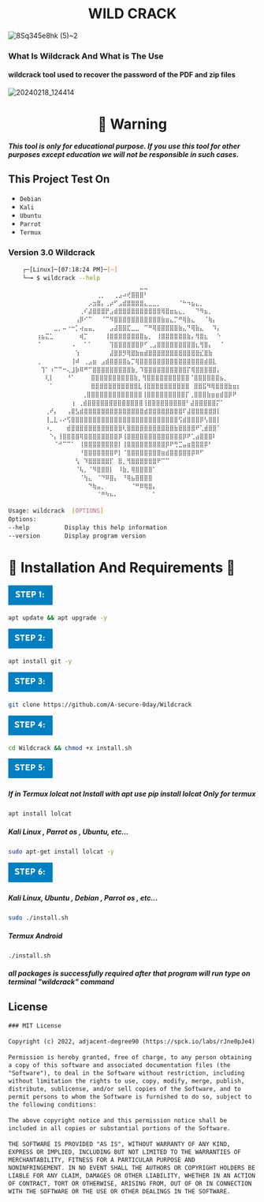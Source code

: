 <h1 align="center">WILD CRACK</h1>

![8Sq345e8hk (5)~2](https://github.com/A-secure-0day/Wildcrack/assets/160304980/6ca75b2b-d196-4189-bbbd-2bd74d2962ac)

<h3>What Is Wildcrack And What is The Use</h3>

<h4>wildcrack tool used to recover the password of the PDF and zip files </h4>

![20240218_124414](https://github.com/A-secure-0day/Wildcrack/assets/160304980/4df3d894-a57d-4502-9685-b1de5daf2627) 

<h1 align="center">📢 Warning</h1>

***This tool is only for educational purpose. If you use this tool for other purposes except education we will not be responsible in such cases.***

<h2>This Project Test On</h2>

* `Debian`
* `Kali`
* `Ubuntu`
* `Parrot`
* `Termux`

<h3>Version 3.0 Wildcrack</h3>

```bash
    ┌─[Linux]─[07:18:24 PM]─[~]
    └─╼ $ wildcrack --help
        ⠀⠀⠀⠀⠀⠀⠀⠀⠀⠀⠀⠀⠀⠀⠀⠀⠀⠀⠀⠀⠀⠀⠀⠀⣀⣀⠀⠀⠀⠀⠀⠀⠀⠀⠀⠀⠀⠀⠀⠀⠀
        ⠀⠀⠀⠀⠀⠀⠀⠀⠀⠀⠀⠀⠀⠀⢀⡀⠀⠀⢀⣠⠴⢞⣿⣿⣿⠃⠀⠀⠀⠀⠀⠀⠀⠀⠀⠀⠀⠀⠀⠀⠀⠀⠀⠀⠀⠀⠀
        ⠀⠀⠀⠀⠀⠀⠀⠀⠀⠀⠀⠀⡠⣲⣿⡄⢀⡴⠋⣠⣾⣿⣿⣿⣿⣄⣀⣀⡀⠀⠀⠀⠀⠈⠓⠲⣦⣄⡀⠀⠀⠀⠀⠀⠀⠀⠀⠀
        ⠀⠀⠀⠀⠀⠀⠀⠀⠀⠀⢀⠎⣼⣿⣿⣿⡟⣠⣾⣿⣿⣿⣿⣿⣿⣿⣿⣿⣿⢿⣿⣶⣦⣄⡀⠀⠀⠙⠻⣦⡀⠀⠀⠀⠀⠀⠀⠀
        ⠀⠀⠀⠀⠀⠀⠀⠀⠀⢠⡿⠊⠉⠀⠀⠈⠉⠻⣿⣿⣿⣿⣿⣿⣿⣿⣿⣿⣿⣷⣶⣄⡉⠛⢿⣷⣄⠀⠀⠈⢷⡄⠀⠀⠀⠀⠀⠀
        ⠀⠀⠀⠀⣀⡀⠤⠐⠒⡁⢴⣤⣤⡀⠀⠀⠀⣠⣼⣿⣿⣏⣀⣀⠀⠉⠛⢿⣿⣿⣿⣿⣿⣷⣄⠙⢿⣷⣄⠀⠀⠹⡄⠀⠀⠀⠀⠀
        ⢰⣦⣍⣁⠀⠀⠀⠀⠀⠀⢾⡉⠀⠀⠀⠀⢸⣿⣿⣿⣿⣿⣿⣿⣿⣦⡀⠀⢸⣿⣿⣿⣿⣿⣿⣷⡄⢻⣿⣆⠀⠀⠑⠀⠀⠀⠀⠀
        ⠈⠀⠀⠀⠀⠀⠀⠀⠠⠀⠀⠁⠁⠀⠀⠀⠀⢹⣿⣿⣿⣿⣿⣿⡿⠋⢀⣠⣿⣿⣿⣿⣿⣿⣿⣿⣿⣆⢻⣿⡄⠀⠀⠁⠀⠀⠀⠀
        ⠀⠀⠀⠀⠀⠀⠀⠀⠀⢱⠀⠀⠀⠀⠀⠀⠀⣼⣿⣿⡻⢿⣿⣷⣶⣾⣿⣿⣿⣿⣿⣿⣿⣿⣿⣿⣿⣿⣎⣿⣷⠀⠀⠀⠀⠀⠀⠀
        ⢀⠀⠀⠀⠀⠀⠀⠀⢸⠾⠀⢀⣠⣶⠀⣠⣾⣿⣿⣿⣿⣦⡉⢿⣿⣿⣿⣿⣿⣿⣿⣿⣿⣿⣿⣿⣿⣿⣿⣾⣿⣇⠀⠀⠀⠀⠀⠀
        ⠀⢹⠁⠰⠉⠉⠒⢄⣸⡷⠿⠛⠉⣿⣿⣿⣿⣿⣿⣿⣿⣿⣷⡀⠹⣿⣿⣿⣿⣿⣿⣿⣿⣿⣿⡏⢿⣿⣿⣿⣿⣿⡄⠀⠀⠀⠀⠀
        ⠀⠀⢇⡇⠀⠀⠀⠘⠁ ⠀⠀ ⣿⣿⣿⣿⣿⣿⣿⣿⣿⣿⣷⡀⢻⣿⣿⣿⣿⣿⣿⣿⣿⣿⣿⠈⣿⣿⣿⣿⣿⣿⣦⡀⠀⠀⠀
        ⠀⠀⠀⠁⠀⠀⠀⠀⠀ ⠀⠀ ⣿⣿⣿⣿⣿⣿⣿⣿⣿⣿⣿⣇⢸⣿⣿⣿⣿⣿⣿⣿⣿⣿⣿⠀⣿⣿⣯⠻⢿⣿⣿⣿⣷⣶⡆
        ⠀⠀⠀⠀⠀⠀⠀⠀  ⠀⢀⣿⣿⣿⣿⣿⣿⣿⣿⣿⣿⣿⣿⣿⢸⣿⣿⣿⣿⣿⣿⣿⣿⣿⡏⢀⣿⣿⣿⣷⣶⣶⣾⣿⡿⠟⠀
        ⠀⠀⠀⠀⠀⠀⠀⠀⢰ ⢀⣾⣿⣿⣿⣿⣿⣿⣿⣿⣿⣿⣿⣿⣿⢸⣿⣿⣿⣿⣿⣿⣿⣿⣿⠃⣼⣿⣿⣿⣿⣿⡍⠁⠀⠀⠀⠀
        ⠀⠀⢀⠞⡄⠀⠀⢠⣿⣣⣾⣿⣿⣿⣿⣿⣿⣿⣿⣿⣿⣿⣿⣿⣿⣾⣿⣿⣿⣿⣿⣿⣿⣿⠏⣼⣿⣿⣿⣿⣿⣿⡇⠀⠀⠀⠀⠀
        ⠀⠀⢸⣀⣇⠠⠔⢫⣿⣿⣿⣿⣿⣿⣿⣿⣿⣿⣿⣿⣿⣿⣿⣿⣿⣿⣿⣿⣿⣿⣿⣿⣿⢫⣾⣿⣿⣿⡿⢣⣿⣿⡇⠀⠀⠀⠀⠀
        ⠀⠀⠰⡀⠀⠀⠀⣾⣿⣿⣿⣿⣿⣿⣿⣿⣿⣿⣿⣿⢇⣿⣿⣿⣿⣿⣿⣿⣿⣿⣿⣿⣷⣿⣿⣿⣿⠟⢁⣾⣿⣿⠁⠀⠀⠀⠀⠀
        ⠀⠀⠀⠑⡄⢸⣿⣿⣿⣿⢿⣿⣿⣿⣿⣿⣿⣿⣿⡿⢸⣿⣿⣿⣿⣿⣿⣿⣿⣿⣿⣿⣿⣿⡿⠟⢁⣴⣿⣿⣿⠇⠀⠀⠀⠀⠀⠀
        ⠀⠀⠀⠀⠈⠚⠉⠉⠁⠀⢸⣿⣿⣿⣿⣿⣿⣿⣿⡇⢸⣿⣿⣿⣿⣿⣿⣿⣿⣿⡿⠟⢛⣉⣤⣶⣿⣿⣿⡿⠃⠀⠀⠀⠀⠀⠀⠀
        ⠀⠀⠀⠀⠀⠀⠀⠀⠀⠀⠘⣿⣿⣿⣿⣿⣿⣿⠟⡇⠈⣿⣿⣿⣿⣿⣿⣿⣿⣶⣾⣿⣿⣿⣿⣿⡿⠿⠋⠀⠀⠀⠀⠀⠀⠀⠀⠀
        ⠀⠀⠀⠀⠀⠀⠀⠀⠀⢣⠀⠹⣿⣿⣿⣿⣿⡏⠀⣿⡀⢻⣿⣿⣿⣿⣿⣿⠟⠉⠉⠀⠀⠀⠀⠀⠀⠀⠀⠀⠀⠀⠀⠀⠀⠀⠀⠀
        ⠀⠀⠀⠀⠀⠀⠀⠀⠀⠈⢧⡀⠈⠻⣿⣿⣿⡇⠀⠸⣷⡀⢿⣿⣿⣿⣿⠁⠀⠀⠀⠀⠀⠀⠀⠀⠀⠀⠀⠀⠀⠀⠀⠀⠀⠀⠀⠀
        ⠀⠀⠀⠀⠀⠀⠀⠀⠀⠀⠈⢳⣄⠀⠈⠙⠿⣿⡄⠀⠘⢿⣦⣿⣿⣿⣿⠀⠀⠀⠀⠀⠀⠀⠀⠀⠀⠀⠀⠀⠀⠀⠀⠀⠀⠀⠀⠀
        ⠀⠀⠀⠀⠀⠀⠀⠀⠀⠀⠀⠀⠙⢷⣤⡀⠀⠀⠀⠀⠀⠀⠈⠛⠿⢿⣿⡄⠀⠀⠀⠀⠀⠀⠀⠀⠀⠀⠀⠀⠀⠀⠀⠀⠀⠀⠀⠀
        ⠀⠀⠀⠀⠀⠀⠀⠀⠀⠀⠀⠀⠀⠀⠈⠛⠳⠦⠄⠀⠀⠀⠀⠀⠀⠀⠀⠁⠀⠀⠀⠀⠀⠀⠀⠀⠀⠀⠀⠀⠀⠀⠀⠀⠀⠀⠀

Usage: wildcrack  [OPTIONS]
Options:
--help          Display this help information
--version       Display program version
```

<h1>🔰 Installation And Requirements 🔰</h1>

<img src="https://github.com/mitchellkrogza/nginx-ultimate-bad-bot-blocker/blob/master/.assets/step-1.png"/>


```bash
apt update && apt upgrade -y
```

<img src="https://github.com/mitchellkrogza/nginx-ultimate-bad-bot-blocker/blob/master/.assets/step-2.png"/>


```bash
apt install git -y
```

<img src="https://github.com/mitchellkrogza/nginx-ultimate-bad-bot-blocker/blob/master/.assets/step-3.png"/>


```bash
git clone https://github.com/A-secure-0day/Wildcrack
```

<img src="https://github.com/mitchellkrogza/nginx-ultimate-bad-bot-blocker/blob/master/.assets/step-4.png"/>


```bash
cd Wildcrack && chmod +x install.sh 
```
<img src="https://github.com/mitchellkrogza/nginx-ultimate-bad-bot-blocker/blob/master/.assets/step-5.png"/>


<h5>If in Termux lolcat not Install with apt use pip install lolcat Only for termux</h5>

```bash
apt install lolcat 
```

<h5>Kali Linux , Parrot os , Ubuntu, etc...</h5>

```bash
sudo apt-get install lolcat -y
```

<img src="https://github.com/mitchellkrogza/nginx-ultimate-bad-bot-blocker/blob/master/.assets/step-6.png"/>

<h5>Kali Linux,  Ubuntu , Debian , Parrot os , etc...</h5>

```bash
sudo ./install.sh 
```

<h5>Termux Android</h5>

```bash
./install.sh 
```

<h5>all packages is successfully required after that program will run type on terminal "wildcrack" command</h5>

## License

```
### MIT License

Copyright (c) 2022, adjacent-degree90 (https://spck.io/labs/rJne0pJe4)

Permission is hereby granted, free of charge, to any person obtaining
a copy of this software and associated documentation files (the
"Software"), to deal in the Software without restriction, including
without limitation the rights to use, copy, modify, merge, publish,
distribute, sublicense, and/or sell copies of the Software, and to
permit persons to whom the Software is furnished to do so, subject to
the following conditions:

The above copyright notice and this permission notice shall be
included in all copies or substantial portions of the Software.

THE SOFTWARE IS PROVIDED "AS IS", WITHOUT WARRANTY OF ANY KIND,
EXPRESS OR IMPLIED, INCLUDING BUT NOT LIMITED TO THE WARRANTIES OF
MERCHANTABILITY, FITNESS FOR A PARTICULAR PURPOSE AND
NONINFRINGEMENT. IN NO EVENT SHALL THE AUTHORS OR COPYRIGHT HOLDERS BE
LIABLE FOR ANY CLAIM, DAMAGES OR OTHER LIABILITY, WHETHER IN AN ACTION
OF CONTRACT, TORT OR OTHERWISE, ARISING FROM, OUT OF OR IN CONNECTION
WITH THE SOFTWARE OR THE USE OR OTHER DEALINGS IN THE SOFTWARE.
```
